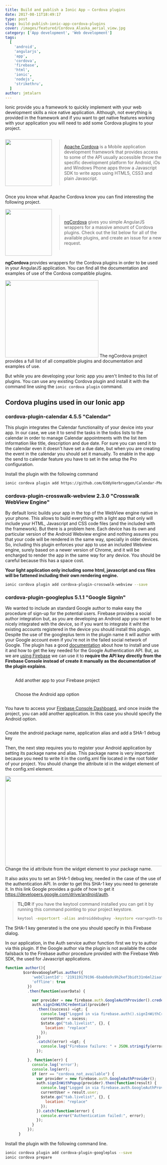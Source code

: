```yaml
---
title: Build and publish a Ionic App – Cordova plugins
date: 2017-08-11T18:49:17
type: post
slug: build-publish-ionic-app-cordova-plugins
cover: /images/featured/Cordova_Alaska_aerial_view.jpg
category: ['App development', 'Web development']
tags:
  [
    'android',
    'angularjs',
    'app',
    'cordova',
    'firebase',
    'html',
    'ionic',
    'nodejs',
    'strikethru',
  ]
author: jmtalarn
---
```


Ionic provide you a framework to quickly implement with your web development skills a nice native application. Although, not everything is provided in the framework and if you want to get native features working with your application you will need to add some Cordova plugins to your project.
<!--more-->
<div style="display: flex; align-items: center; justify-content: center;">
  <img class="size-thumbnail" src="../images/q5Jmvu10tV-150x150.png" alt="" width="150" height="150" />
  <blockquote><p><a href="http://cordova.apache.org/">Apache Cordova</a> is a Mobile application development framework that provides access to some of the API usually accessible throw the specific development platform for Android, iOs and Windows Phone apps throw a Javascript SDK to write apps using HTML5, CSS3 and plain Javascript.</p></blockquote>
</div>
<p style="display: block; clear: both;">Once you know what Apache Cordova know you can find interesting the following project.</p>
<div style="display: flex; align-items: center; justify-content: center;">
  <img class="size-thumbnail" src="../images/ngcordova-150x150.png" alt="" width="150" height="150" />
  <blockquote><p><a href="http://ngcordova.com/" target="_blank" rel="noopener">ngCordova</a> gives you simple AngularJS wrappers for a massive amount of Cordova plugins. Check out the list below for all of the available plugins, and create an issue for a new request.</p></blockquote>
</div>
<p style="display: block; clear: both;"><strong>ngCordova </strong>provides wrappers for the Cordova plugins in order to be used in your AngularJS application. You can find all the documentation and examples of use of the Cordova compatible plugins.</p>
<p><img class="size-medium" src="../images/ngCordova-Plugins-by-the-Ionic-Framework-Team-300x248.png" alt="" width="300" height="248" /> The ngCordova project provides a full list of all compatible plugins and documentation and examples of use.</p>
<p>But while you are developing your Ionic app you aren't limited to this list of plugins. You can use any existing Cordova plugin and install it with the command line using the <code>ionic cordova plugin</code> command.</p>
<h2>Cordova plugins used in our Ionic app</h2>
<h3>cordova-plugin-calendar 4.5.5 "Calendar"</h3>
<p>This plugin integrates the Calendar functionality of your device into your app. In our case, we use it to send the tasks in the todos lists to the calendar in order to manage Calendar appointments with the list item information like title, description and due date. For sure you can send it to the calendar even it doesn't have set a due date, but when you are creating the event in the calendar you should set it manually. To enable in the app the send to calendar feature you have to set in the setup the Pro configuration.</p>
<p>Install the plugin with the following command</p>

```bash
ionic cordova plugin add https://github.com/EddyVerbruggen/Calendar-PhoneGap-Plugin.git --save
```

<h3>cordova-plugin-crosswalk-webview 2.3.0 "Crosswalk WebView Engine"</h3>
<p>By default Ionic builds your app in the top of the WebView engine native in your phone. This allows to build everything with a light app that only will include your HTML, Javascript and CSS code files (and the included with the framework). But there is a problem here. Each device has its own and particular version of the Android Webview engine and nothing assures you that your code will be rendered in the same way, specially in older devices. So, including this plugin enforces your app to use an included Webview engine, surely based on a newer version of Chrome, and it will be encharged to render the app in the same way for any device. You should be careful because this has a space cost.</p>
<p><strong>Your light application only including some html, javascript and css files will be fattened including their own rendering engine.</strong></p>

```bash
ionic cordova plugin add cordova-plugin-crosswalk-webview --save
```

<h3>cordova-plugin-googleplus 5.1.1 "Google SignIn"</h3>
<p>We wanted to include an standard Google author to make easy the procedure of sign-up for the potential users. Firebase provides a social author integration but, as you are developing an Android app you want to be nicely integrated with the device, so if you want to integrate it wiht the existing accounts registered in the device you should install this plugin. Despite the use of the googleplus term in the plugin name it will author with your Google account even if you're not in the failed social network of Google. The plugin has a good <a href="https://github.com/EddyVerbruggen/cordova-plugin-googleplus" target="_blank" rel="noopener">documentation</a> about how to install and use it and how to get the key needed for the Google Authentication API. But, as we are <a href="http://blog.jmtalarn.com/build-publish-ionic-app-configuring-firebase/">using Firebase</a> we can use it to <strong>require the API key directly from the Firebase Console instead of create it manually as the documentation of the plugin explains</strong>.</p>
<div style="display: block;">
<div style="display: flex; align-items: center; justify-content: start">
  <img style="display: inline-block; margin: 1rem;" src="../images/Firebase-21-19-23-150x150.png" alt="" /> 
  <p>Add another app to your Firebase project</p>
</div>
<div style="display: flex; align-items: center; justify-content: start">
  <img  style="display: inline-block; margin: 1rem;" src="../images/Firebase-21-19-33-150x150.png" alt="" /> 
  <p>Choose the Android app option</p>
</div>
<p>You have to access your <a href="https://console.firebase.google.com" target="_blank" rel="noopener">Firebase Console Dashboard</a>, and once inside the project, you can add another application. In this case you should specify the Android option.</p>
</div>
<img class="size-full" src="../images/Firebase-21-19-47.png" alt="" />
<p>Create the android package name, application alias and add a SHA-1 debug key</p>

<p>Then, the next step requires you to register your Android application by setting its package name and alias. This package name is very important because you need to write it in the config.xml file located in the root folder of your project. You should change the attribute id in the widget element of the config.xml element.</p>
<p><img class="size-full" src="../images/config_xml-strikethru.png" alt="" width="995" height="290" /> Change the id attribute from the widget element to your package name.</p>

<p>It also asks you to set an SHA-1 debug key, needed in the case of the use of the authentication API. In order to get this SHA-1 key you need to generate it. In this link Google provides a guide of how to get it <a href="https://developers.google.com/drive/android/auth" target="_blank" rel="noopener">https://developers.google.com/drive/android/auth</a>.</p>
<blockquote><p><strong>TL;DR</strong> If you have the keytool command installed you can get it by running this command pointing to your project keystore.</p>

```bash
keytool -exportcert -alias androiddebugkey -keystore <var>path-to-debug-or-production-keystore</var> -list -v
```

</blockquote>
<p>The SHA-1 key generated is the one you should specify in this Firebase dialog.</p>
<p>In our application, in the Auth service author function first we try to author via this plugin. If the Google author via the plugin is not available the code failsback to the Firebase author procedure provided with the Firebase Web SDK, the used for Javascript applications.</p>

```javascript
function author(){
        $cordovaGooglePlus.author({
            'webClientId': '219119179196-6bab0a9s9h2kef3bidt31n6ml2iaatq4.apps.googleusercontent.com',
            'offline': true
          })
          .then(function(userData) {

            var provider = new firebase.auth.GoogleAuthProvider().credential(userData.idToken);
            auth.signInWithCredential(provider)
              .then((success) =&gt; {
                console.log("Logged in via firebase.auth().signInWithCredential(provider)");
                currentUser = sucess;
                $state.go("tab.livelist", {}, {
                  location: "replace"
                });
              })
              .catch((error) =&gt; {
                console.log("Firebase failure: " + JSON.stringify(error));
              });

          }, function(err) {
            console.log('error');
            console.log(err);
            if (err == "cordova_not_available") {
              var provider = new firebase.auth.GoogleAuthProvider();
              auth.signInWithPopup(provider).then(function(result) {
                console.log("Logged in via firebase.auth.GoogleAuthProvider()");
                currentUser = result.user;
                $state.go("tab.livelist", {}, {
                  location: "replace"
                });
              }).catch(function(error) {
                console.error("Authentication failed:", error);
              });
            }
          });
      }
```

<p>Install the plugin with the following command line.</p>

```bash
ionic cordova plugin add cordova-plugin-googleplus --save
ionic cordova prepare
```
